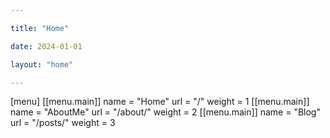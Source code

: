 ```yaml
---

title: "Home"

date: 2024-01-01

layout: "home"

---
```



[menu]
  [[menu.main]]
    name = "Home"
    url = "/"
    weight = 1
  [[menu.main]]
    name = "AboutMe"
    url = "/about/"
    weight = 2
  [[menu.main]]
    name = "Blog"
    url = "/posts/"
    weight = 3
